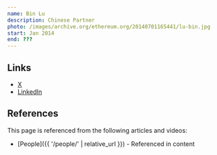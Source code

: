```yaml
---
name: Bin Lu
description: Chinese Partner
photo: /images/archive.org/ethereum.org/20140701165441/lu-bin.jpg
start: Jan 2014
end: ???
---
```


## Links
- [X](https://twitter.com/bitgulu)
- [LinkedIn](https://www.linkedin.com/in/bin-lu-85682239/)

## References

This page is referenced from the following articles and videos:

- [People]({{ '/people/' | relative_url }}) - Referenced in content